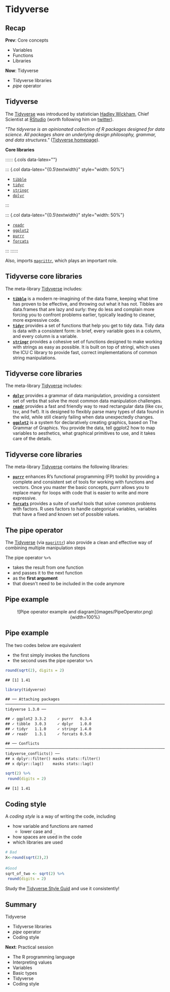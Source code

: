 



# Tidyverse



## Recap

**Prev**: Core concepts

- Variables
- Functions
- Libraries

**Now**: Tidyverse

- Tidyverse libraries
- *pipe* operator


## Tidyverse

The [Tidyverse](https://www.tidyverse.org/) was introduced by statistician [Hadley Wickham](https://t.co/DWqWlxbOKK?amp=1), Chief Scientist at [RStudio](https://rstudio.com/) (worth following him on [twitter](https://twitter.com/hadleywickham)).

*"The tidyverse is an opinionated collection of R packages designed for data science. All packages share an underlying design philosophy, grammar, and data structures."* ([Tidyverse homepage](https://www.tidyverse.org/)).

**Core libraries**

:::::: {.cols data-latex=""}

::: {.col data-latex="{0.5\textwidth}" style="width: 50%"}


- [`tibble`](https://tibble.tidyverse.org/)
- [`tidyr`](https://tidyr.tidyverse.org/)
- [`stringr`](https://stringr.tidyverse.org/)
- [`dplyr`](https://dplyr.tidyverse.org/)


:::

::: {.col data-latex="{0.5\textwidth}" style="width: 50%"}

- [`readr`](https://readr.tidyverse.org/)
- [`ggplot2`](https://ggplot2.tidyverse.org/)
- [`purrr`](https://purrr.tidyverse.org/)
- [`forcats`](https://forcats.tidyverse.org/)

:::
::::::

Also, imports [`magrittr`](https://magrittr.tidyverse.org/), which plays an important role.

## Tidyverse core libraries

The meta-library [Tidyverse](https://www.tidyverse.org/) includes:

- **[`tibble`](https://tibble.tidyverse.org/)** is a modern re-imagining of the data frame, keeping what time has proven to be effective, and throwing out what it has not. Tibbles are data.frames that are lazy and surly: they do less and complain more forcing you to confront problems earlier, typically leading to cleaner, more expressive code. 
- **[`tidyr`](https://tidyr.tidyverse.org/)** provides a set of functions that help you get to tidy data. Tidy data is data with a consistent form: in brief, every variable goes in a column, and every column is a variable.
- **[`stringr`](https://stringr.tidyverse.org/)** provides a cohesive set of functions designed to make working with strings as easy as possible. It is built on top of stringi, which uses the ICU C library to provide fast, correct implementations of common string manipulations. 


## Tidyverse core libraries

The meta-library [Tidyverse](https://www.tidyverse.org/) includes:

- **[`dplyr`](https://dplyr.tidyverse.org/)** provides a grammar of data manipulation, providing a consistent set of verbs that solve the most common data manipulation challenges. 
- **[`readr`](https://readr.tidyverse.org/)** provides a fast and friendly way to read rectangular data (like csv, tsv, and fwf). It is designed to flexibly parse many types of data found in the wild, while still cleanly failing when data unexpectedly changes. 
- **[`ggplot2`](https://ggplot2.tidyverse.org/)** is a system for declaratively creating graphics, based on The Grammar of Graphics. You provide the data, tell ggplot2 how to map variables to aesthetics, what graphical primitives to use, and it takes care of the details.



## Tidyverse core libraries

The meta-library [Tidyverse](https://www.tidyverse.org/) contains the following libraries:

- **[`purrr`](https://purrr.tidyverse.org/)** enhances R’s functional programming (FP) toolkit by providing a complete and consistent set of tools for working with functions and vectors. Once you master the basic concepts, purrr allows you to replace many for loops with code that is easier to write and more expressive. 
- **[`forcats`](https://forcats.tidyverse.org/)** provides a suite of useful tools that solve common problems with factors. R uses factors to handle categorical variables, variables that have a fixed and known set of possible values.



## The pipe operator

The [Tidyverse](https://www.tidyverse.org/) (via [`magrittr`](https://magrittr.tidyverse.org/)) also provide a clean and effective way of combining multiple manipulation steps

The pipe operator `%>%`

- takes the result from one function
- and passes it to the next function
- as the **first argument**
- that doesn't need to be included in the code anymore



## Pipe example
<center>
![Pipe operator example and diagram](images/PipeOperator.png){width=100%}
</center>


## Pipe example

The two codes below are equivalent

- the first simply invokes the functions
- the second uses the pipe operator `%>%`


```r
round(sqrt(2), digits = 2)
```

```
## [1] 1.41
```


```r
library(tidyverse)
```

```
## ── Attaching packages ───────────────────────────────────────────────────────────────────────────── tidyverse 1.3.0 ──
```

```
## ✓ ggplot2 3.3.2     ✓ purrr   0.3.4
## ✓ tibble  3.0.3     ✓ dplyr   1.0.0
## ✓ tidyr   1.1.0     ✓ stringr 1.4.0
## ✓ readr   1.3.1     ✓ forcats 0.5.0
```

```
## ── Conflicts ──────────────────────────────────────────────────────────────────────────────── tidyverse_conflicts() ──
## x dplyr::filter() masks stats::filter()
## x dplyr::lag()    masks stats::lag()
```

```r
sqrt(2) %>%
 round(digits = 2)
```

```
## [1] 1.41
```



## Coding style

A *coding style* is a way of writing the code, including

- how variable and functions are named
    - lower case and `_`
- how spaces are used in the code
- which libraries are used


```r
# Bad
X<-round(sqrt(2),2)

#Good
sqrt_of_two <- sqrt(2) %>%
 round(digits = 2)
```

Study the [Tidyverse Style Guid](http://style.tidyverse.org/) and use it consistently!


## Summary

Tidyverse

- Tidyverse libraries
- *pipe* operator
- Coding style

**Next**: Practical session

- The R programming language
- Interpreting values
- Variables
- Basic types
- Tidyverse
- Coding style


